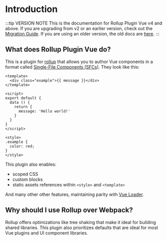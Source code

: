 # Introduction

:::tip VERSION NOTE
This is the documentation for Rollup Plugin Vue v4 and above. If you are upgrading from v2 or an earlier version, check out the [Migration Guide](./migrating.md). If you are using an older version, the old docs are [here](https://github.com/vuejs/rollup-plugin-vue/tree/2.2/docs).
:::

## What does Rollup Plugin Vue do?

This is a plugin for [rollup](https://rollupjs.org/) that allows you to author Vue components in a format called [Single-File Components (SFCs)](https://vue-loader.vuejs.org/spec.html). They look like this:

``` vue
<template>
  <div class="example">{{ message }}</div>
</template>

<script>
export default {
  data () {
    return {
      message: 'Hello world!'
    }
  }
}
</script>

<style>
.example {
  color: red;
}
</style>
```

This plugin also enables:

- scoped CSS
- custom blocks
- static assets references within `<style>` and `<template>`

And many other other features, maintaining parity with [Vue Loader](https://vue-loader.vuejs.org).

## Why should I use Rollup over Webpack?

Rollup offers optimizations like tree shaking that make it ideal for building shared libraries. This plugin also prioritizes defaults that are ideal for most Vue plugins and UI component libraries.
